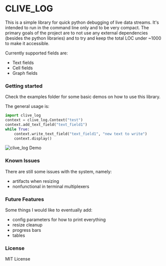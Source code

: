 # CLIVE_LOG

This is a simple library for quick python debugging of live data streams.  It's intended to run in the command line only
and to be very compact.  The primary goals of the project are to not use any external dependencies (besides the python libraries)
and to try and keep the total LOC under ~1000 to make it accessible.

Currently supported fields are:
* Text fields
* Cell fields
* Graph fields

### Getting started

Check the examples folder for some basic demos on how to use this library.

The general usage is:
```python
import clive_log
context = clive_log.Context("test")
context.add_text_field("text_field1")
while True:
    context.write_text_field("text_field1", "new text to write")
    context.display()
```

![clive_log Demo](clive_demo.gif)


### Known Issues

There are still some issues with the system, namely:
* artifacts when resizing
* nonfunctional in terminal multiplexers

### Future Features

Some things I would like to eventually add:
* config parameters for how to print everything
* resize cleanup
* progress bars
* tables

### License

MIT License